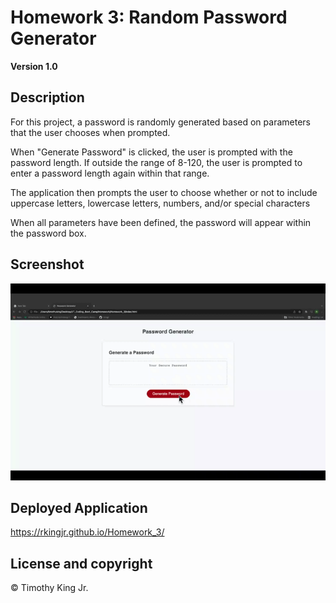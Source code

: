 # Homework 3: Random Password Generator

**Version 1.0**

## Description

For this project, a password is randomly generated based on parameters that the user chooses when prompted.

When "Generate Password" is clicked, the user is prompted with the password length. If outside the range of 8-120, the user is prompted to enter a password length again within that range.

The application then prompts the user to choose whether or not to include uppercase letters, lowercase letters, numbers, and/or special characters

When all parameters have been defined, the password will appear within the password box.

## Screenshot

![Scrrencastify of running application](./assets/screencastify_homework_3.gif)

## Deployed Application

https://rkingjr.github.io/Homework_3/

## License and copyright

© Timothy King Jr.
